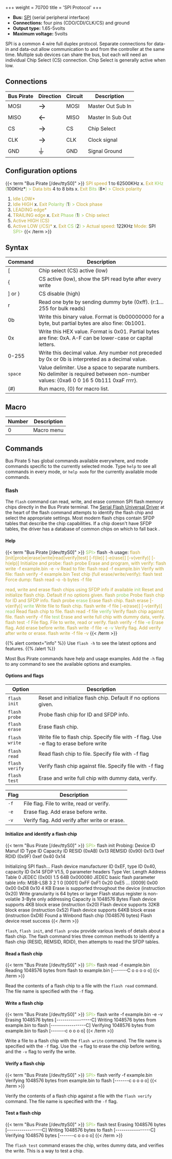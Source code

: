 +++
weight = 70700
title = 'SPI Protocol'
+++

-   **Bus:** [SPI](http://en.wikipedia.org/wiki/Serial_Peripheral_Interface_Bus) (serial peripheral interface)
-   **Connections:** four pins (CDO/CDI/CLK/CS) and ground
-   **Output type:** 1.65-5volts
-   **Maximum voltage:** 5volts

SPI is a common 4 wire full duplex protocol. Separate connections for data-in and data-out allow communication to and from the controller at the same time. Multiple sub devices can share the bus, but each will need an individual Chip Select (CS) connection. Chip Select is generally active when low.

## Connections

| Bus Pirate | Direction                    | Circuit | Description          |
|------------|--------------------------|---------|----------------------|
| MOSI       | <font size="+2">→</font> | MOSI    | Master Out Sub In |
| MISO       | <font size="+2">←</font> | MISO    | Master In Sub Out |
| CS         | <font size="+2">→</font> | CS      | Chip Select          |
| CLK        | <font size="+2">→</font> | CLK     | Clock signal         |
| GND        | <font size="+2">⏚</font> | GND     | Signal Ground        |

## Configuration options

{{< term "Bus Pirate [/dev/ttyS0]" >}}
<span style="color:#bfa530">SPI speed</span>
 1 to 62500KHz
 x. <span style="color:#bfa530">Exit</span>
<span style="color:#96cb59">KHz (</span>100KHz*<span style="color:#96cb59">) ></span> 
<span style="color:#bfa530">Data bits</span>
 4 to 8 bits
 x. <span style="color:#bfa530">Exit</span>
<span style="color:#96cb59">Bits (</span>8*<span style="color:#96cb59">) ></span> 
<span style="color:#bfa530">Clock polarity</span>
 1. <span style="color:#bfa530">Idle LOW*</span>
 2. <span style="color:#bfa530">Idle HIGH</span>
 x. <span style="color:#bfa530">Exit</span>
<span style="color:#96cb59">Polarity (</span>1<span style="color:#96cb59">) ></span> 
<span style="color:#bfa530">Clock phase</span>
 1. <span style="color:#bfa530">LEADING edge*</span>
 2. <span style="color:#bfa530">TRAILING edge</span>
 x. <span style="color:#bfa530">Exit</span>
<span style="color:#96cb59">Phase (</span>1<span style="color:#96cb59">) ></span> 
<span style="color:#bfa530">Chip select</span>
 1. <span style="color:#bfa530">Active HIGH (CS)</span>
 2. <span style="color:#bfa530">Active LOW (/CS)*</span>
 x. <span style="color:#bfa530">Exit</span>
<span style="color:#96cb59">CS (</span>2<span style="color:#96cb59">) ></span> 
<span style="color:#bfa530">Actual speed:</span> 122KHz
<span style="color:#bfa530">Mode:</span> SPI
<span style="color:#96cb59">SPI></span> 
{{< /term >}}

## Syntax

|Command|Description|
|-------|--------------|
| [ | Chip select (CS) active (low)|
| \{ | CS active (low), show the SPI read byte after every write   |
| ] or } | CS disable (high)|
| r    | Read one byte by sending dummy byte (0xff). (r:1…255 for bulk reads) |
| 0b      | Write this binary value. Format is 0b00000000 for a byte, but partial bytes are also fine: 0b1001.|
| 0x      | Write this HEX value. Format is 0x01. Partial bytes are fine: 0xA. A-F can be lower-case or capital letters. |
| 0-255   | Write this decimal value. Any number not preceded by 0x or 0b is interpreted as a decimal value. |
| ```space```| Value delimiter. Use a space to separate numbers. No delimiter is required between non-number values: \{0xa6 0 0 16 5 0b111 0xaF rrrr}. |
| \(#\)   | Run macro, (0) for macro list. |

## Macro

| Number  |Description  |
|-----|-----------------|
| 0   | Macro menu      |

<!-- 

| 1   | SPI bus sniffer, sniff when CS is low (hardware CS filter)                                                |
| 2   | SPI bus sniffer, sniff all traffic (no CS filter)                                                         |
| 3   | <s>SPI bus sniffer, sniff when CS is high (software CS filter)</s> Temporarily removed to increase speed. |
| 10  | Change clock polarity to 0 without re-entering SPI mode                                                   |
| 11  | Change clock polarity to 1 without re-entering SPI mode                                                   |
| 12  | Change clock edge to 0 without re-entering SPI mode                                                       |
| 13  | Change clock edge to 1 without re-entering SPI mode                                                       |
| 14  | Change sample phase to 0 without re-entering SPI mode                                                     |
| 15  | Change sample phase to 1 without re-entering SPI mode                                                     |

### SPI Bus sniffer

The Bus Pirate can read the traffic on an SPI bus.

The SPI sniffer is implemented in hardware and should work up to 10MHz.
It follows the configuration settings you entered for SPI mode.

`Warning! Enter sniffer mode before connecting the target!!`  
`The Bus Pirate SPI CLOCK or DATA lines could be grounded and ruin the target device!`  
`Reset with the CS pin to clear garbage if needed`

Pin connections are the same as normal SPI mode. Connect the Bus Pirate
clock to the clock on the SPI bus you want to sniff. The data pins MOSI
and MISO are both inputs, connect them to the SPI bus data lines.
Connect the CS pin to the SPI bus CS pin.

-   \[/\] – CS enable/disable
-   0xXX – MOSI read
-   (0xXX) – MISO read

SPI CS pin transitions are represented by the normal Bus Pirate syntax.
The byte sniffed on the MISO pin is displayed inside (). 
```
SPI> (0)
0.Macro menu
1.Sniff CS low
2.Sniff all traffic
SPI> (1) 
Sniffer 
Any key to exit
[0x30(0x00)0xff(0x12)0xff(0x50)][0x40(0x00)] 
```
The SPI sniffer
can read all traffic, or filter by the state of the CS pin. The byte
sniffed on the MOSI pin is displayed as a HEX formatted value, the byte
sniffed on the MISO pin is inside the ().

`There may be an issue in the sniffer terminal mode from v5.2+.`  
`Try the `[`binary`` ``mode`` ``sniffer`` ``utility`](http://dangerousprototypes.com/docs/Bus_Pirate_binary_SPI_sniffer_utility)` for best results.`

**Notes**

The sniffer uses a 4096byte output [ring
buffer](http://en.wikipedia.org/wiki/Circular_buffer). Sniffer output
goes into the ring buffer and gets pushed to the PC when the UART is
free. This should eliminate problems with dropped bytes, regardless of
UART speed or display mode.

`Warning! Enter sniffer mode before connecting the target!!`  
`The Bus Pirate SPI CLOCK or DATA lines could be grounded and ruin the target device!`  
`Reset with the CS pin to clear garbage if needed`

-   A long enough stream of data will eventually overtake the buffer,
    after which the MODE LED turns off (v5.2+). No data can be trusted
    if the MODE LED is off - this will be improved in a future firmware.
-   The SPI hardware has a 4 byte buffer. If it fills before we can
    transfer the data to the ring buffer, then the terminal will display
    "Can't keep up" and drop back to the SPI prompt. This error and the
    ring buffer error will be combined in a future update.
-   Any commands entered after the sniffer macro will be lost.
-   Pins that are normally output become inputs in sniffer mode. MOSI,
    CLOCK, MISO, and CS are all inputs in SPI sniffer mode.
-   Since v5.3 the SPI sniffer uses hardware chip select for the CS low
    sniffer mode. The minimum time between CS falling and the first
    clock is 120ns theoretical, and less then 1.275us in tests. The
    software CS detect (CS high sniffer mode) requires between 27usec
    and 50usec minimum delay between the transition of the CS line and
    the start of data. Thanks to Peter Klammer for testing and updates.
-   The sniffer follows the output clock edge and output polarity
    settings of the SPI mode, but not the input sample phase.

### Clock edge/clock polarity/sample phase macros

Macros 10-15 change SPI settings without disabling the SPI module. I
have no idea if this will work or if it's allowable. These macros were
added at a user's request, but they never reported if it worked. [More
here](http://dangerousprototypes.com/forum/index.php?topic=870.msg9082#msg9082).
```
SPI> (10)(11)(12)(13)(14)(15) 
SPI (spd ckp ske smp csl hiz)=( 3 0 1 0 1 1 ) 
SPI (spd ckp ske smp csl hiz)=( 3 1 1 0 1 1 ) 
SPI (spd ckp ske smp csl hiz)=( 3 1 0 0 1 1 ) 
SPI (spd ckp ske smp csl hiz)=( 3 1 1 0 1 1 ) 
SPI (spd ckp ske smp csl hiz)=( 3 1 1 0 1 1 ) 
SPI (spd ckp ske smp csl hiz)=( 3 1 1 1 1 1 ) 
SPI>
```

-->



## Commands

Bus Pirate 5 has global commands available everywhere, and mode commands specific to the currently selected mode. Type ```help``` to see all commands in every mode, or ```help mode``` for the currently available mode commands.

### flash 

The ```flash``` command can read, write, and erase common SPI flash memory chips directly in the Bus Pirate terminal. The [Serial Flash Universal Driver](https://github.com/armink/SFUD) at the heart of the flash command attempts to identify the flash chip and select the appropriate settings. Most modern flash chips contain SFDP tables that describe the chip capabilities. If a chip doesn't have SFDP tables, the driver has a database of common chips on which to fall back .

#### Help
{{< term "Bus Pirate [/dev/ttyS0]" >}}
<span style="color:#96cb59">SPI></span> flash -h
usage:
<span style="color:#bfa530">flash [init|probe|erase|write|read|verify|test]
	[-f(ile)] [-e(rase)] [-v(verify)] [-h(elp)]</span>
<span style="color:#bfa530">Initialize and probe: flash probe</span>
<span style="color:#bfa530">Erase and program, with verify: flash write -f example.bin -e -v</span>
<span style="color:#bfa530">Read to file: flash read -f example.bin</span>
<span style="color:#bfa530">Verify with file: flash verify -f example.bin</span>
<span style="color:#bfa530">Test chip (full erase/write/verify): flash test</span>
<span style="color:#bfa530">Force dump: flash read -o -b bytes -f file</span>

<span style="color:#bfa530">read, write and erase flash chips using SFDP info if available</span>
<span style="color:#96cb59">init</span>	<span style="color:#bfa530">Reset and initialize flash chip. Default if no options given. flash</span>
<span style="color:#96cb59">probe</span> <span style="color:#bfa530">Probe flash chip for ID and SFDP info. flash probe</span>
<span style="color:#96cb59">erase</span>	<span style="color:#bfa530">Erase flash chip. flash erase [-v(erify)]</span>
<span style="color:#96cb59">write</span>	<span style="color:#bfa530">Write file to flash chip. flash write -f file [-e(rase)] [-v(erify)]</span>
<span style="color:#96cb59">read</span>	<span style="color:#bfa530">Read flash chip to file. flash read -f file</span>
<span style="color:#96cb59">verify</span>	<span style="color:#bfa530">Verify flash chip against file. flash verify -f file</span>
<span style="color:#96cb59">test</span>	<span style="color:#bfa530">Erase and write full chip with dummy data, verify. flash test</span>
<span style="color:#96cb59">-f</span>	<span style="color:#bfa530">File flag. File to write, read or verify. flash verify -f file</span>
<span style="color:#96cb59">-e</span>	<span style="color:#bfa530">Erase flag. Add erase before write. flash write -f file -e</span>
<span style="color:#96cb59">-v</span>	<span style="color:#bfa530">Verify flag. Add verify after write or erase. flash write -f file -v</span>
{{< /term >}}

 
{{% alert context="info" %}}
Use ```flash -h``` to see the latest options and features.
{{% /alert %}}

Most Bus Pirate commands have help and usage examples. Add the ```-h``` flag to any command to see the available options and examples.

#### Options and flags

| Option | Description |
|---------|-------------|
| ```flash init``` | Reset and initialize flash chip. Default if no options given. |
| ```flash probe``` | Probe flash chip for ID and SFDP info. |
| ```flash erase``` | Erase flash chip. |
| ```flash write``` | Write file to flash chip. Specify file with -f flag. Use -e flag to erase before write|
| ```flash read``` | Read flash chip to file. Specify file with -f flag|
| ```flash verify``` | Verify flash chip against file. Specify file with -f flag |
| ```flash test``` | Erase and write full chip with dummy data, verify. |

| Flag | Description |
|------|-------------|
| ```-f``` | File flag. File to write, read or verify. |
| ```-e``` | Erase flag. Add erase before write. |
| ```-v``` | Verify flag. Add verify after write or erase. |

#### Initialize and identify a flash chip

{{< term "Bus Pirate [/dev/ttyS0]" >}}
<span style="color:#96cb59">SPI></span> flash init
Probing:
		Device ID	Manuf ID	Type ID		Capacity ID
RESID (0xAB)	0x13
REMSID (0x90)	0x13		0xef
RDID (0x9F)			0xef		0x40		0x14

Initializing SPI flash...
Flash device manufacturer ID 0xEF, type ID 0x40, capacity ID 0x14
SFDP V1.5, 0 parameter headers
		Type		Ver.	Length	Address
Table 0		JEDEC (0x00)	1.5	64B	0x000080
JEDEC basic flash parameter table info:
MSB-LSB  3    2    1    0
[0001] 0xFF 0xF1 0x20 0xE5
...
[0009] 0x00 0x00 0xD8 0x10
4 KB Erase is supported throughout the device (instruction 0x20)
Write granularity is 64 bytes or larger
Flash status register is non-volatile
3-Byte only addressing
Capacity is 1048576 Bytes
Flash device supports 4KB block erase (instruction 0x20)
Flash device supports 32KB block erase (instruction 0x52)
Flash device supports 64KB block erase (instruction 0xD8)
Found a Winbond  flash chip (1048576 bytes)
Flash device reset success
{{< /term >}}

```flash```, ```flash init```, and ```flash probe``` provide various levels of details about a flash chip. The flash command tries three common methods to identify a flash chip (RESID, REMSID, RDID), then attempts to read the SFDP tables.  

#### Read a flash chip

{{< term "Bus Pirate [/dev/ttyS0]" >}}
<span style="color:#96cb59">SPI></span> flash read -f example.bin
Reading 1048576 bytes from flash to example.bin
[-------C o o o o o]
{{< /term >}}

Read the contents of a flash chip to a file with the ```flash read``` command. The file name is specified with the ```-f``` flag.

#### Write a flash chip

{{< term "Bus Pirate [/dev/ttyS0]" >}}
<span style="color:#96cb59">SPI></span> flash write -f example.bin -e -v
Erasing 1048576 bytes
[-----------------C]
Writing 1048576 bytes from example.bin to flash
[-----------------C]
Verifying 1048576 bytes from example.bin to flash
[-------c o o o o]
{{< /term >}}

Write a file to a flash chip with the ```flash write``` command. The file name is specified with the ```-f``` flag. Use the ```-e``` flag to erase the chip before writing, and the ```-v``` flag to verify the write.

#### Verify a flash chip

{{< term "Bus Pirate [/dev/ttyS0]" >}}
<span style="color:#96cb59">SPI></span> flash verify -f example.bin
Verifying 1048576 bytes from example.bin to flash
[-------c o o o o]
{{< /term >}}

Verify the contents of a flash chip against a file with the ```flash verify``` command. The file name is specified with the ```-f``` flag.

#### Test a flash chip

{{< term "Bus Pirate [/dev/ttyS0]" >}}
<span style="color:#96cb59">SPI></span> flash test
Erasing 1048576 bytes
[-----------------C]
Writing 1048576 bytes to flash
[-----------------C]
Verifying 1048576 bytes
[-------c o o o o]
{{< /term >}}

The ```flash test``` command erases the chip, writes dummy data, and verifies the write. This is a way to test a chip.



